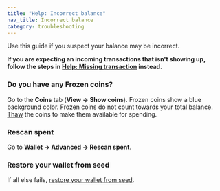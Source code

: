 ```yaml
---
title: "Help: Incorrect balance"
nav_title: Incorrect balance
category: troubleshooting
---
```


Use this guide if you suspect your balance may be incorrect.

**If you are expecting an incoming transactions that isn't showing up, follow the steps in [Help: Missing transaction](missing-tx) instead**.

### Do you have any Frozen coins?

Go to the **Coins** tab (**View → Show coins**). Frozen coins show a blue background color. Frozen coins do not count towards your total balance. [Thaw](freeze-thaw-output) the coins to make them available for spending.

### Rescan spent

Go to **Wallet → Advanced → Rescan spent**.

### Restore your wallet from seed

If all else fails, [restore your wallet from seed](restore-from-seed).
